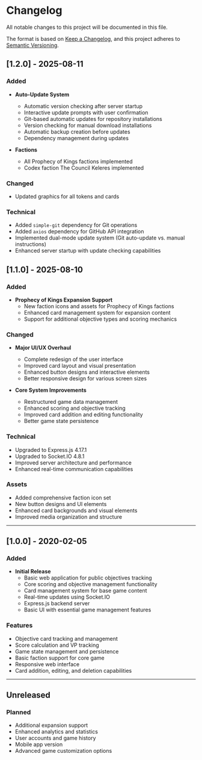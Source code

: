 # Changelog

All notable changes to this project will be documented in this file.

The format is based on [Keep a Changelog](https://keepachangelog.com/en/1.0.0/),
and this project adheres to [Semantic Versioning](https://semver.org/spec/v2.0.0.html).

## [1.2.0] - 2025-08-11

### Added
- **Auto-Update System**
  - Automatic version checking after server startup
  - Interactive update prompts with user confirmation
  - Git-based automatic updates for repository installations
  - Version checking for manual download installations
  - Automatic backup creation before updates
  - Dependency management during updates

- **Factions**
  - All Prophecy of Kings factions implemented
  - Codex faction The Council Keleres implemented

### Changed
- Updated graphics for all tokens and cards

### Technical
- Added `simple-git` dependency for Git operations
- Added `axios` dependency for GitHub API integration
- Implemented dual-mode update system (Git auto-update vs. manual instructions)
- Enhanced server startup with update checking capabilities

## [1.1.0] - 2025-08-10

### Added
- **Prophecy of Kings Expansion Support**
  - New faction icons and assets for Prophecy of Kings factions
  - Enhanced card management system for expansion content
  - Support for additional objective types and scoring mechanics

### Changed
- **Major UI/UX Overhaul**
  - Complete redesign of the user interface
  - Improved card layout and visual presentation
  - Enhanced button designs and interactive elements
  - Better responsive design for various screen sizes

- **Core System Improvements**
  - Restructured game data management
  - Enhanced scoring and objective tracking
  - Improved card addition and editing functionality
  - Better game state persistence

### Technical
- Upgraded to Express.js 4.17.1
- Upgraded to Socket.IO 4.8.1
- Improved server architecture and performance
- Enhanced real-time communication capabilities

### Assets
- Added comprehensive faction icon set
- New button designs and UI elements
- Enhanced card backgrounds and visual elements
- Improved media organization and structure

---

## [1.0.0] - 2020-02-05

### Added
- **Initial Release**
  - Basic web application for public objectives tracking
  - Core scoring and objective management functionality
  - Card management system for base game content
  - Real-time updates using Socket.IO
  - Express.js backend server
  - Basic UI with essential game management features

### Features
- Objective card tracking and management
- Score calculation and VP tracking
- Game state management and persistence
- Basic faction support for core game
- Responsive web interface
- Card addition, editing, and deletion capabilities

---

## Unreleased

### Planned
- Additional expansion support
- Enhanced analytics and statistics
- User accounts and game history
- Mobile app version
- Advanced game customization options
